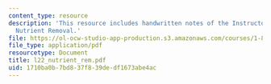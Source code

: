 ```yaml
---
content_type: resource
description: 'This resource includes handwritten notes of the Instructor on the topic:
  Nutrient Removal.'
file: https://ol-ocw-studio-app-production.s3.amazonaws.com/courses/1-85-water-and-wastewater-treatment-engineering-spring-2006/1710ba0b7bd837f839dedf1673abe4ac_l22_nutrient_rem.pdf
file_type: application/pdf
resourcetype: Document
title: l22_nutrient_rem.pdf
uid: 1710ba0b-7bd8-37f8-39de-df1673abe4ac
---
```


